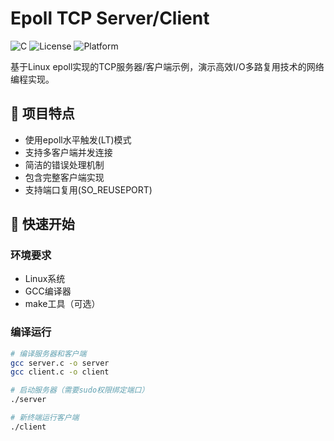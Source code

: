 # Epoll TCP Server/Client

![C](https://img.shields.io/badge/C-17%2B-blue)
![License](https://img.shields.io/badge/License-MIT-green)
![Platform](https://img.shields.io/badge/Platform-Linux-lightgrey)

基于Linux epoll实现的TCP服务器/客户端示例，演示高效I/O多路复用技术的网络编程实现。

## 📌 项目特点

- 使用epoll水平触发(LT)模式
- 支持多客户端并发连接
- 简洁的错误处理机制
- 包含完整客户端实现
- 支持端口复用(SO_REUSEPORT)

## 🚀 快速开始

### 环境要求
- Linux系统
- GCC编译器
- make工具（可选）

### 编译运行
```bash
# 编译服务器和客户端
gcc server.c -o server
gcc client.c -o client

# 启动服务器（需要sudo权限绑定端口）
./server

# 新终端运行客户端
./client

